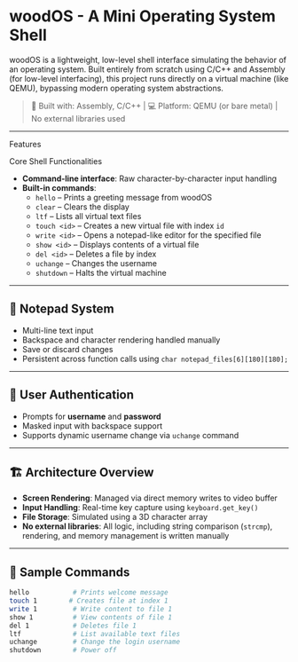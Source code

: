# woodOS - A Mini Operating System Shell

woodOS is a lightweight, low-level shell interface simulating the behavior of an operating system. Built entirely from scratch using C/C++ and Assembly (for low-level interfacing), this project runs directly on a virtual machine (like QEMU), bypassing modern operating system abstractions.

> 🔧 Built with: Assembly, C/C++ | 💻 Platform: QEMU (or bare metal) |  No external libraries used

---

Features

Core Shell Functionalities
- **Command-line interface**: Raw character-by-character input handling
- **Built-in commands**:
  - `hello` – Prints a greeting message from woodOS
  - `clear` – Clears the display
  - `ltf` – Lists all virtual text files
  - `touch <id>` – Creates a new virtual file with index `id`
  - `write <id>` – Opens a notepad-like editor for the specified file
  - `show <id>` – Displays contents of a virtual file
  - `del <id>` – Deletes a file by index
  - `uchange` – Changes the username
  - `shutdown` – Halts the virtual machine
---

## 📝 Notepad System

- Multi-line text input
- Backspace and character rendering handled manually
- Save or discard changes
- Persistent across function calls using `char notepad_files[6][180][180];`

---

## 🔐 User Authentication

- Prompts for **username** and **password**
- Masked input with backspace support
- Supports dynamic username change via `uchange` command

---

## 🏗️ Architecture Overview

- **Screen Rendering**: Managed via direct memory writes to video buffer
- **Input Handling**: Real-time key capture using `keyboard.get_key()`
- **File Storage**: Simulated using a 3D character array
- **No external libraries**: All logic, including string comparison (`strcmp`), rendering, and memory management is written manually

---

## 🧪 Sample Commands

```bash
hello           # Prints welcome message
touch 1        # Creates file at index 1
write 1         # Write content to file 1
show 1          # View contents of file 1
del 1           # Deletes file 1
ltf             # List available text files
uchange         # Change the login username
shutdown        # Power off
